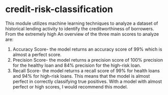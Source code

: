 # credit-risk-classification
This module utilizes machine learning techniques to analyze a dataset of historical lending activity to identify the creditworthiness of borrowers. From the extremely high 
An overview of the three main scores to analyze are:
1.	Accuracy Score- the model returns an accuracy score of 99% which is almost a perfect score.
2.	Precision Score- the model returns a precision score of 100% precision for the healthy loan and 84% precision for the high-risk loan.
3.	Recall Score- the model returns a recall score of 99% for health loans and 94% for high-risk loans. This means that the model is almost perfect in correctly classifying true positives.
With a model with almost perfect or high scores, I would recommend this model. 
